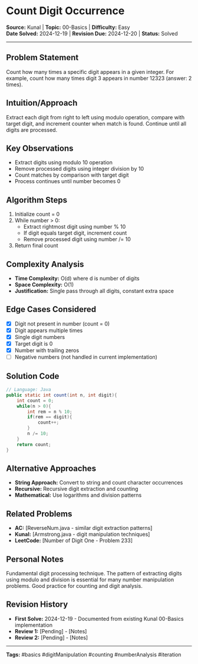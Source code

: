 # Count Digit Occurrence

**Source:** Kunal | **Topic:** 00-Basics | **Difficulty:** Easy  
**Date Solved:** 2024-12-19 | **Revision Due:** 2024-12-20 | **Status:** Solved

---

## Problem Statement
Count how many times a specific digit appears in a given integer. For example, count how many times digit 3 appears in number 12323 (answer: 2 times).

## Intuition/Approach
Extract each digit from right to left using modulo operation, compare with target digit, and increment counter when match is found. Continue until all digits are processed.

## Key Observations
- Extract digits using modulo 10 operation
- Remove processed digits using integer division by 10
- Count matches by comparison with target digit
- Process continues until number becomes 0

## Algorithm Steps
1. Initialize count = 0
2. While number > 0:
   - Extract rightmost digit using number % 10
   - If digit equals target digit, increment count
   - Remove processed digit using number /= 10
3. Return final count

## Complexity Analysis
- **Time Complexity:** O(d) where d is number of digits
- **Space Complexity:** O(1)
- **Justification:** Single pass through all digits, constant extra space

## Edge Cases Considered
- [x] Digit not present in number (count = 0)
- [x] Digit appears multiple times
- [x] Single digit numbers
- [x] Target digit is 0
- [x] Number with trailing zeros
- [ ] Negative numbers (not handled in current implementation)

## Solution Code

```java
// Language: Java
public static int count(int n, int digit){
    int count = 0;
    while(n > 0){
        int rem = n % 10;
        if(rem == digit){
            count++;
        }
        n /= 10;
    }
    return count;
}
```

## Alternative Approaches
- **String Approach:** Convert to string and count character occurrences
- **Recursive:** Recursive digit extraction and counting
- **Mathematical:** Use logarithms and division patterns

## Related Problems
- **AC:** [ReverseNum.java - similar digit extraction patterns]
- **Kunal:** [Armstrong.java - digit manipulation techniques]
- **LeetCode:** [Number of Digit One - Problem 233]

## Personal Notes
Fundamental digit processing technique. The pattern of extracting digits using modulo and division is essential for many number manipulation problems. Good practice for counting and digit analysis.

## Revision History
- **First Solve:** 2024-12-19 - Documented from existing Kunal 00-Basics implementation
- **Review 1:** [Pending] - [Notes]
- **Review 2:** [Pending] - [Notes]

---
**Tags:** #basics #digitManipulation #counting #numberAnalysis #iteration 